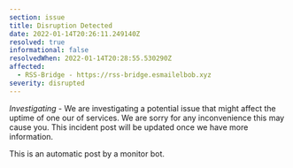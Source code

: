 ```yaml
---
section: issue
title: Disruption Detected
date: 2022-01-14T20:26:11.249140Z
resolved: true
informational: false
resolvedWhen: 2022-01-14T20:28:55.530290Z
affected:
  - RSS-Bridge - https://rss-bridge.esmailelbob.xyz
severity: disrupted
---
```

*Investigating* - We are investigating a potential issue that might affect the uptime of one our of services. We are sorry for any inconvenience this may cause you. This incident post will be updated once we have more information.

This is an automatic post by a monitor bot.
        